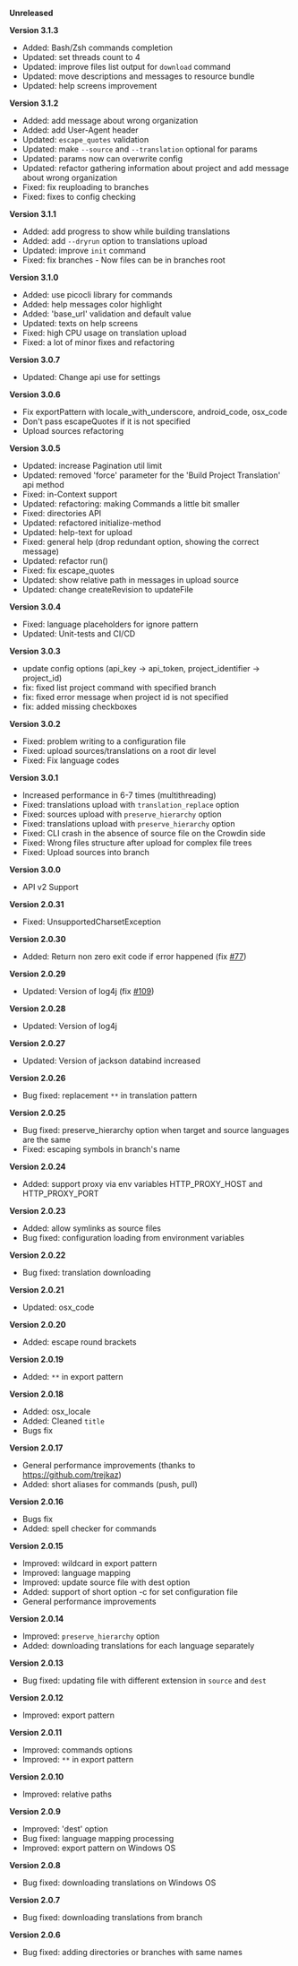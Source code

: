 **Unreleased**

**Version 3.1.3**

+ Added: Bash/Zsh commands completion
+ Updated: set threads count to 4
+ Updated: improve files list output for `download` command
+ Updated: move descriptions and messages to resource bundle
+ Updated: help screens improvement

**Version 3.1.2**

+ Added: add message about wrong organization
+ Added: add User-Agent header
+ Updated: `escape_quotes` validation
+ Updated: make `--source` and `--translation` optional for params
+ Updated: params now can overwrite config
+ Updated: refactor gathering information about project and add message about wrong organization
+ Fixed: fix reuploading to branches
+ Fixed: fixes to config checking

**Version 3.1.1**
+ Added: add progress to show while building translations
+ Added: add `--dryrun` option to translations upload
+ Updated: improve `init` command
+ Fixed: fix branches - Now files can be in branches root

**Version 3.1.0**
+ Added: use picocli library for commands
+ Added: help messages color highlight
+ Added: 'base_url' validation and default value
+ Updated: texts on help screens
+ Fixed: high CPU usage on translation upload
+ Fixed: a lot of minor fixes and refactoring

**Version 3.0.7**
+ Updated: Change api use for settings

**Version 3.0.6**
+ Fix exportPattern with locale_with_underscore, android_code, osx_code
+ Don't pass escapeQuotes if it is not specified
+ Upload sources refactoring

**Version 3.0.5**
+ Updated: increase Pagination util limit
+ Updated: removed 'force' parameter for the 'Build Project Translation' api method
+ Fixed: in-Context support
+ Updated: refactoring: making Commands a little bit smaller
+ Fixed: directories API
+ Updated: refactored initialize-method
+ Updated: help-text for upload
+ Fixed: general help (drop redundant option, showing the correct message)
+ Updated: refactor run()
+ Fixed: fix escape_quotes
+ Updated: show relative path in messages in upload source
+ Updated: change createRevision to updateFile

**Version 3.0.4**
+ Fixed: language placeholders for ignore pattern
+ Updated: Unit-tests and CI/CD

**Version 3.0.3**
+ update config options (api_key -> api_token, project_identifier -> project_id)
+ fix: fixed list project command with specified branch
+ fix: fixed error message when project id is not specified
+ fix: added missing checkboxes

**Version 3.0.2**

+ Fixed: problem writing to a configuration file
+ Fixed: upload sources/translations on a root dir level 
+ Fixed: Fix language codes

**Version 3.0.1**

+ Increased performance in 6-7 times (multithreading)
+ Fixed: translations upload with `translation_replace` option
+ Fixed: sources upload with `preserve_hierarchy` option
+ Fixed: translations upload with `preserve_hierarchy` option
+ Fixed: CLI crash in the absence of source file on the Crowdin side
+ Fixed: Wrong files structure after upload for complex file trees
+ Fixed: Upload sources into branch

**Version 3.0.0**

+ API v2 Support

**Version 2.0.31**

+ Fixed: UnsupportedCharsetException

**Version 2.0.30**

+ Added: Return non zero exit code if error happened (fix [#77](https://github.com/crowdin/crowdin-cli-2/issues/77))

**Version 2.0.29**
+ Updated: Version of log4j (fix [#109](https://github.com/crowdin/crowdin-cli-2/issues/109))

**Version 2.0.28**
+ Updated: Version of log4j

**Version 2.0.27**
+ Updated: Version of jackson databind increased

**Version 2.0.26**
+ Bug fixed: replacement `**` in translation pattern

**Version 2.0.25**
+ Bug fixed: preserve_hierarchy option when target and source languages are the same
+ Fixed: escaping symbols in branch's name

**Version 2.0.24**
+ Added: support proxy via env variables HTTP_PROXY_HOST and HTTP_PROXY_PORT

**Version 2.0.23**
+ Added: allow symlinks as source files
+ Bug fixed: configuration loading from environment variables

**Version 2.0.22**
+ Bug fixed: translation downloading

**Version 2.0.21**
+ Updated: osx_code

**Version 2.0.20**
+ Added: escape round brackets

**Version 2.0.19**
+ Added: `**` in export pattern

**Version 2.0.18**
+ Added: osx_locale
+ Added: Cleaned `title`
+ Bugs fix

**Version 2.0.17**
+ General performance improvements (thanks to https://github.com/trejkaz)
+ Added: short aliases for commands (push, pull)

**Version 2.0.16**
+ Bugs fix
+ Added: spell checker for commands

**Version 2.0.15**
+ Improved: wildcard in export pattern
+ Improved: language mapping
+ Improved: update source file with dest option
+ Added: support of short option -c for set configuration file
+ General performance improvements

**Version 2.0.14**
+ Improved: `preserve_hierarchy` option
+ Added: downloading translations for each language separately

**Version 2.0.13**
+ Bug fixed: updating file with different extension in `source` and `dest` 

**Version 2.0.12**
+ Improved: export pattern 

**Version 2.0.11**
+ Improved: commands options 
+ Improved: `**` in export pattern 

**Version 2.0.10**
+ Improved: relative paths

**Version 2.0.9**
+ Improved: 'dest' option
+ Bug fixed: language mapping processing
+ Improved: export pattern on Windows OS

**Version 2.0.8**
+ Bug fixed: downloading translations on Windows OS

**Version 2.0.7**
+ Bug fixed: downloading translations from branch

**Version 2.0.6**
+ Bug fixed: adding directories or branches with same names
